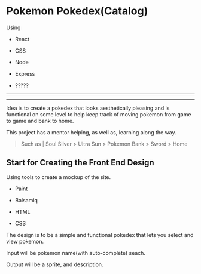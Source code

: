 # Pokemon Pokedex(Catalog)

Using

- React

- CSS

- Node

- Express

- ?????

***

***

Idea is to create a pokedex that looks aesthetically pleasing and is functional on some level to help keep track of moving pokemon from game to game and bank to home.

This project has a mentor helping, as well as, learning along the way.

>Such as | Soul Silver > Ultra Sun > Pokemon Bank > Sword > Home


## Start for Creating the Front End Design

Using tools to create a mockup of the site.

- Paint

- Balsamiq

- HTML

- CSS

The design is to be a simple and functional pokedex that lets you select and view pokemon.

Input will be pokemon name(with auto-complete) seach. 

Output will be a sprite, and description.
